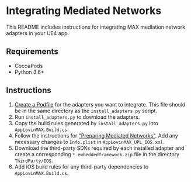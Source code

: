 # Integrating Mediated Networks

This README includes instructions for integrating MAX mediation network adapters in your UE4 app.

## Requirements

- CocoaPods
- Python 3.6+

## Instructions

1. [Create a Podfile](https://dash.applovin.com/documentation/mediation/ios/mediation-adapters) for the adapters you want to integrate. This file should be in the same directory as the `install_adapters.py` script.
2. Run `install_adapters.py` to download the adapters.
3. Copy the build rules generated by `install_adapters.py` into `AppLovinMAX.Build.cs`.
4. Follow the instructions for ["Preparing Mediated Networks"](https://dash.applovin.com/documentation/mediation/manual-integration-ios"). Add any necessary changes to `Info.plist` in `AppLovinMAX_UPL_IOS.xml`.
5. Download the third-party SDKs required by each installed adapter and create a corresponding `*.embeddedframework.zip` file in the directory `ThirdParty/IOS`.
6. Add iOS build rules for any third-party dependencies to `AppLovinMAX.Build.cs`.

